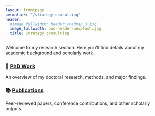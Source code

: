 ```yaml
---
layout: frontpage
permalink: "/strategy-consulting"
header:
  #image_fullwidth: header_roadmap_3.jpg
  image_fullwidth: bus-header-unsplash.jpg
  title: Strategy consulting
---
```



Welcome to my research section. Here you'll find details about my academic background and scholarly work.

### 📘 [PhD Work](/early-works/phd/)
An overview of my doctoral research, methods, and major findings.

### 📚 [Publications](/early-works/publications/)
Peer-reviewed papers, conference contributions, and other scholarly outputs.